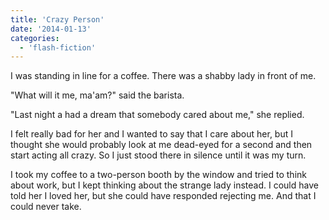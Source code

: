 ```yaml
---
title: 'Crazy Person'
date: '2014-01-13'
categories:
  - 'flash-fiction'
---
```


I was standing in line for a coffee. There was a shabby lady in front of me.

<!-- truncate -->


"What will it me, ma'am?" said the barista.

"Last night a had a dream that somebody cared about me," she replied.

I felt really bad for her and I wanted to say that I care about her, but I
thought she would probably look at me dead-eyed for a second and then start
acting all crazy. So I just stood there in silence until it was my turn.

I took my coffee to a two-person booth by the window and tried to think about
work, but I kept thinking about the strange lady instead. I could have told her
I loved her, but she could have responded rejecting me. And that I could never
take.
